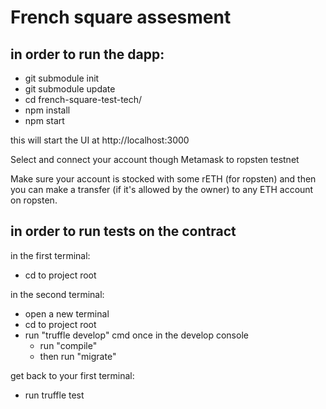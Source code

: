 # French square assesment

## in order to run the dapp:

- git submodule init
- git submodule update
- cd french-square-test-tech/
- npm install
- npm start

this will start the UI at http://localhost:3000

Select and connect your account though Metamask to ropsten testnet

Make sure your account is stocked with some rETH (for ropsten) and then you can make a transfer (if it's allowed by the owner) to any ETH account on ropsten.

## in order to run tests on the contract

in the first terminal:

- cd to project root

in the second terminal:

- open a new terminal
- cd to project root
- run "truffle develop" cmd
  once in the develop console
  - run "compile"
  - then run "migrate"

get back to your first terminal:

- run truffle test
